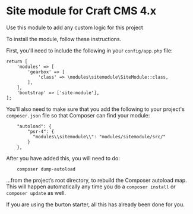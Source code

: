 # Site module for Craft CMS 4.x

Use this module to add any custom logic for this project

To install the module, follow these instructions.

First, you'll need to include the following in your `config/app.php` file:
```
return [
    'modules' => [
        'gearbox' => [
            'class' => \modules\sitemodule\SiteModule::class,
        ],
    ],
    'bootstrap' => ['site-module'],
];
```
You'll also need to make sure that you add the following to your project's `composer.json` file so that Composer can find your module:
```
    "autoload": {
        "psr-4": {
          "modules\\sitemodule\\": "modules/sitemodule/src/"
        }
    },
```
After you have added this, you will need to do:
```
    composer dump-autoload
``` 
 …from the project’s root directory, to rebuild the Composer autoload map. This will happen automatically any time you do a `composer install` or `composer update` as well.

If you are using the burton starter, all this has already been done for you.